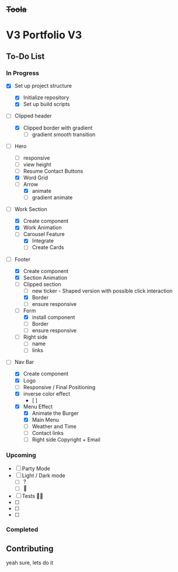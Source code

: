 ## ~~Toola~~

# V3 Portfolio V3

## To-Do List

### In Progress

- [x] Set up project structure

  - [x] Initialize repository
  - [x] Set up build scripts

- [ ] Clipped header

  - [x] Clipped border with gradient
    - [ ] gradient smooth transition

- [ ] Hero

  - [ ] responsive
  - [ ] view height
  - [ ] Resume Contact Buttons
  - [x] Word Grid
  - [ ] Arrow
    - [x] animate
    - [ ] gradient animate

- [ ] Work Section

  - [x] Create component
  - [x] Work Animation
  - [ ] Carousel Feature
    - [x] Integrate
    - [ ] Create Cards

- [ ] Footer

  - [x] Create component
  - [x] Section Animation
  - [ ] Clipped section
    - [ ] new ticker - Shaped version with possible click interaction
    - [x] Border
    - [ ] ensure responsive
  - [ ] Form
    - [x] install component
    - [ ] Border
    - [ ] ensure responsive
  - [ ] Right side
    - [ ] name
    - [ ] links

- [ ] Nav Bar

  - [x] Create component
  - [x] Logo
  - [ ] Responsive / Final Positioning
  - [x] inverse color effect
    - [ ]
  - [x] Menu Effect
    - [x] Animate the Burger
    - [x] Main Menu
    - [ ] Weather and Time
    - [ ] Contact links
    - [ ] Right side Copyright + Email

### Upcoming

- [ ] Party Mode
- [ ] Light / Dark mode
  - [ ] ?
  - [ ] 🖖
- [ ] Tests 🤷‍♂️
- [ ]
- [ ]
- [ ]

### Completed

## Contributing

yeah sure, lets do it
